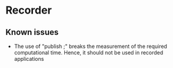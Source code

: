 # Recorder
## Known issues

- The use of "publish <port>;" breaks the measurement of the required computational time. Hence, it should not be used in recorded applications